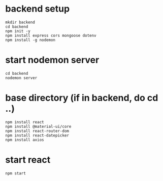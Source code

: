 # backend setup
```
mkdir backend
cd backend
npm init -y 
npm install express cors mongoose dotenv
npm install -g nodemon
```

# start nodemon server
```
cd backend
nodemon server 
```

# base directory (if in backend, do cd ..)
```
npm install react
npm install @material-ui/core
npm install react-router-dom
npm install react-datepicker
npm install axios
```

# start react
```
npm start
```